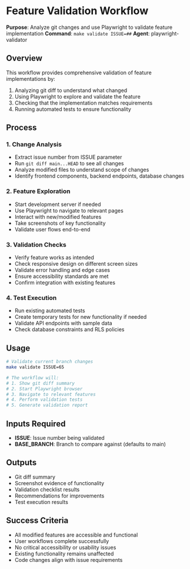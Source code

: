 # Feature Validation Workflow

**Purpose**: Analyze git changes and use Playwright to validate feature implementation
**Command**: `make validate ISSUE=##`
**Agent**: playwright-validator

## Overview

This workflow provides comprehensive validation of feature implementations by:
1. Analyzing git diff to understand what changed
2. Using Playwright to explore and validate the feature
3. Checking that the implementation matches requirements
4. Running automated tests to ensure functionality

## Process

### 1. Change Analysis
- Extract issue number from ISSUE parameter
- Run `git diff main...HEAD` to see all changes
- Analyze modified files to understand scope of changes
- Identify frontend components, backend endpoints, database changes

### 2. Feature Exploration
- Start development server if needed
- Use Playwright to navigate to relevant pages
- Interact with new/modified features
- Take screenshots of key functionality
- Validate user flows end-to-end

### 3. Validation Checks
- Verify feature works as intended
- Check responsive design on different screen sizes
- Validate error handling and edge cases
- Ensure accessibility standards are met
- Confirm integration with existing features

### 4. Test Execution
- Run existing automated tests
- Create temporary tests for new functionality if needed
- Validate API endpoints with sample data
- Check database constraints and RLS policies

## Usage

```bash
# Validate current branch changes
make validate ISSUE=65

# The workflow will:
# 1. Show git diff summary
# 2. Start Playwright browser
# 3. Navigate to relevant features
# 4. Perform validation tests
# 5. Generate validation report
```

## Inputs Required

- **ISSUE**: Issue number being validated
- **BASE_BRANCH**: Branch to compare against (defaults to main)

## Outputs

- Git diff summary
- Screenshot evidence of functionality
- Validation checklist results
- Recommendations for improvements
- Test execution results

## Success Criteria

- All modified features are accessible and functional
- User workflows complete successfully
- No critical accessibility or usability issues
- Existing functionality remains unaffected
- Code changes align with issue requirements